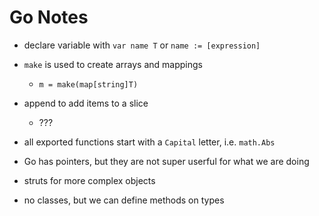 # Go Notes

- declare variable with `var name T` or `name := [expression]`
- `make` is used to create arrays and mappings
  - `m = make(map[string]T)`
- append to add items to a slice
  - ???
- all exported functions start with a `Capital` letter, i.e. `math.Abs`

- Go has pointers, but they are not super userful for what we are doing

- struts for more complex objects
- no classes, but we can define methods on types

